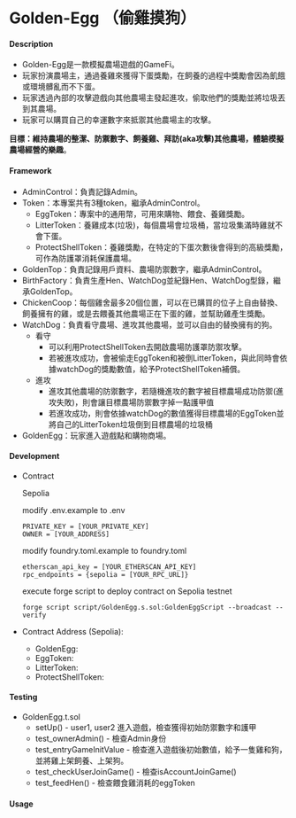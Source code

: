 # Golden-Egg （偷雞摸狗）
#### Description
- Golden-Egg是一款模擬農場遊戲的GameFi。
- 玩家扮演農場主，通過養雞來獲得下蛋獎勵，在飼養的過程中獎勵會因為飢餓或環境髒亂而不下蛋。
- 玩家透過內部的攻擊遊戲向其他農場主發起進攻，偷取他們的獎勵並將垃圾丟到其農場。
- 玩家可以購買自己的幸運數字來抵禦其他農場主的攻擊。

**目標：維持農場的整潔、防禦數字、飼養雞、拜訪(aka攻擊)其他農場，體驗模擬農場經營的樂趣**。
#### Framework
- AdminControl：負責記錄Admin。
- Token：本專案共有3種token，繼承AdminControl。
  - EggToken：專案中的通用幣，可用來購物、餵食、養雞獎勵。
  - LitterToken：養雞成本(垃圾)，每個農場會垃圾桶，當垃圾集滿時雞就不會下蛋。
  - ProtectShellToken：養雞獎勵，在特定的下蛋次數後會得到的高級獎勵，可作為防護罩消耗保護農場。
- GoldenTop：負責記錄用戶資料、農場防禦數字，繼承AdminControl。
- BirthFactory：負責生產Hen、WatchDog並紀錄Hen、WatchDog型錄，繼承GoldenTop。
- ChickenCoop：每個雞舍最多20個位置，可以在已購買的位子上自由替換、飼養擁有的雞，或是去餵養其他農場正在下蛋的雞，並幫助雞產生獎勵。
- WatchDog：負責看守農場、進攻其他農場，並可以自由的替換擁有的狗。
  - 看守
    - 可以利用ProtectShellToken去開啟農場防護罩防禦攻擊。
    - 若被進攻成功，會被偷走EggToken和被倒LitterToken，與此同時會依據watchDog的獎勵數值，給予ProtectShellToken補償。
  - 進攻
    - 進攻其他農場的防禦數字，若隨機進攻的數字被目標農場成功防禦(進攻失敗)，則會讓目標農場防禦數字掉一點護甲值
    - 若進攻成功，則會依據watchDog的數值獲得目標農場的EggToken並將自己的LitterToken垃圾倒到目標農場的垃圾桶
- GoldenEgg：玩家進入遊戲點和購物商場。

#### Development
- Contract
	
	Sepolia
  
    modify .env.example to .env
    ```
    PRIVATE_KEY = [YOUR_PRIVATE_KEY]
    OWNER = [YOUR_ADDRESS]
    ```
    modify foundry.toml.example to foundry.toml
    ```
    etherscan_api_key = [YOUR_ETHERSCAN_API_KEY]
    rpc_endpoints = {sepolia = [YOUR_RPC_URL]}
    ```
    execute forge script to deploy contract on Sepolia testnet
	```
	forge script script/GoldenEgg.s.sol:GoldenEggScript --broadcast --verify
	```

- Contract Address (Sepolia):
	- GoldenEgg:
	- EggToken:
	- LitterToken:
	- ProtectShellToken:

#### Testing
+ GoldenEgg.t.sol
  - setUp() - user1, user2 進入遊戲，檢查獲得初始防禦數字和護甲
  - test_ownerAdmin() - 檢查Admin身份
  - test_entryGameInitValue - 檢查進入遊戲後初始數值，給予一隻雞和狗，並將雞上架飼養、上架狗。
  - test_checkUserJoinGame() - 檢查isAccountJoinGame()
  - test_feedHen() - 檢查餵食雞消耗的eggToken
#### Usage
